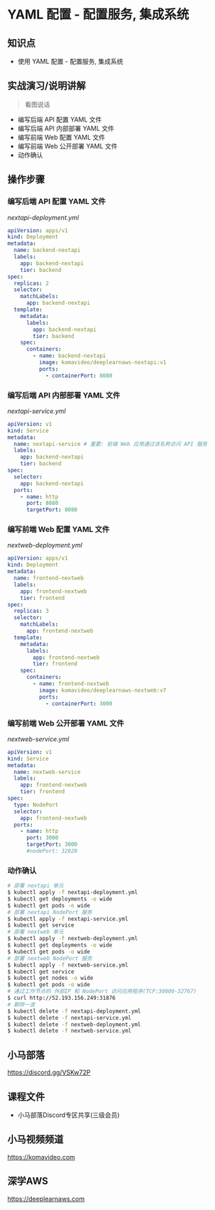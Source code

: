 YAML 配置 - 配置服务, 集成系统
============================

## 知识点

* 使用 YAML 配置 - 配置服务, 集成系统

## 实战演习/说明讲解

>看图说话

+ 编写后端 API 配置 YAML 文件
+ 编写后端 API 内部部署 YAML 文件
+ 编写前端 Web 配置 YAML 文件
+ 编写前端 Web 公开部署 YAML 文件
+ 动作确认

## 操作步骤

### 编写后端 API 配置 YAML 文件

*nextapi-deployment.yml*

```yml
apiVersion: apps/v1
kind: Deployment
metadata:
  name: backend-nextapi
  labels: 
    app: backend-nextapi
    tier: backend
spec:
  replicas: 2
  selector:
    matchLabels:
      app: backend-nextapi
  template: 
    metadata:
      labels:
        app: backend-nextapi
        tier: backend
    spec:
      containers:
        - name: backend-nextapi
          image: komavideo/deeplearnaws-nextapi:v1
          ports:
            - containerPort: 8080
```

### 编写后端 API 内部部署 YAML 文件

*nextapi-service.yml*

```yml
apiVersion: v1
kind: Service
metadata:
  name: nextapi-service # 重要: 前端 Web 应用通过该名称访问 API 服务
  labels: 
    app: backend-nextapi
    tier: backend
spec:
  selector:
    app: backend-nextapi
  ports: 
    - name: http
      port: 8080
      targetPort: 8080
```

### 编写前端 Web 配置 YAML 文件

*nextweb-deployment.yml*

```yml
apiVersion: apps/v1
kind: Deployment
metadata:
  name: frontend-nextweb
  labels: 
    app: frontend-nextweb
    tier: frontend
spec:
  replicas: 3
  selector:
    matchLabels:
      app: frontend-nextweb
  template: 
    metadata:
      labels:
        app: frontend-nextweb
        tier: frontend
    spec:
      containers:
        - name: frontend-nextweb
          image: komavideo/deeplearnaws-nextweb:v7
          ports:
            - containerPort: 3000
```

### 编写前端 Web 公开部署 YAML 文件

*nextweb-service.yml*

```yml
apiVersion: v1
kind: Service
metadata:
  name: nextweb-service
  labels: 
    app: frontend-nextweb
    tier: frontend     
spec:
  type: NodePort 
  selector:
    app: frontend-nextweb
  ports: 
    - name: http
      port: 3000
      targetPort: 3000
      #nodePort: 32020
```

### 动作确认

```bash
# 部署 nextapi 单元
$ kubectl apply -f nextapi-deployment.yml
$ kubectl get deployments -o wide
$ kubectl get pods -o wide
# 部署 nextapi NodePort 服务
$ kubectl apply -f nextapi-service.yml
$ kubectl get service
# 部署 nextweb 单元
$ kubectl apply -f nextweb-deployment.yml
$ kubectl get deployments -o wide
$ kubectl get pods -o wide
# 部署 nextweb NodePort 服务
$ kubectl apply -f nextweb-service.yml
$ kubectl get service
$ kubectl get nodes -o wide
$ kubectl get pods -o wide
# 通过工作节点的 外部IP 和 NodePort 访问应用程序(TCP:30000-32767)
$ curl http://52.193.156.249:31876
# 删除一波
$ kubectl delete -f nextapi-deployment.yml
$ kubectl delete -f nextapi-service.yml
$ kubectl delete -f nextweb-deployment.yml
$ kubectl delete -f nextweb-service.yml
```

## 小马部落

https://discord.gg/VSKw72P

## 课程文件

+ 小马部落Discord专区共享(三级会员)

## 小马视频频道

https://komavideo.com

## 深学AWS

https://deeplearnaws.com

